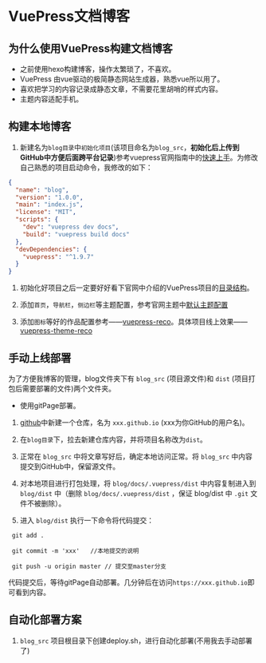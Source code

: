 # VuePress文档博客

## 为什么使用VuePress构建文档博客

- 之前使用hexo构建博客，操作太繁琐了，不喜欢。
- VuePress 由vue驱动的极简静态网站生成器，熟悉vue所以用了。
- 喜欢把学习的内容记录成静态文章，不需要花里胡哨的样式内容。
- 主题内容适配手机。

## 构建本地博客

1. 新建名为`blog目录`中`初始化项目`(该项目命名为`blog_src`，**初始化后上传到GitHub中方便后面跨平台记录**)参考vuepress官网指南中的[快速上手](https://vuepress.vuejs.org/zh/guide/getting-started.html)。为修改自己熟悉的项目启动命令，我修改的如下：

```json
{
  "name": "blog",
  "version": "1.0.0",
  "main": "index.js",
  "license": "MIT",
  "scripts": {
    "dev": "vuepress dev docs",
    "build": "vuepress build docs"
  },
  "devDependencies": {
    "vuepress": "^1.9.7"
  }
}
```

1. 初始化好项目之后一定要好好看下官网中介绍的VuePress项目的[目录结构](https://vuepress.vuejs.org/zh/guide/directory-structure.html)。

2. 添加`首页`，`导航栏`，`侧边栏`等主题配置，参考官网主题中[默认主题配置](https://vuepress.vuejs.org/zh/theme/default-theme-config.html)

3. 添加`图标`等好的作品配置参考——[vuepress-reco](https://github.com/vuepress-reco/vuepress-reco.github.io/blob/gh-pages-source/.vuepress/config.js)。具体项目线上效果——[vuepress-theme-reco](https://vuepress-theme-reco.recoluan.com/)

## 手动上线部署

为了方便我博客的管理，blog文件夹下有 `blog_src` (项目源文件)和 `dist` (项目打包后需要部署的文件)两个文件夹。

- 使用gitPage部署。

1. [github](https://github.com/)中新建一个仓库，名为 `xxx.github.io` (xxx为你GitHub的用户名)。

2. 在`blog目录`下，拉去新建仓库内容，并将项目名称改为`dist`。

3. 正常在 `blog_src` 中将文章写好后，确定本地访问正常。将 `blog_src` 中内容提交到GitHub中，保留源文件。

4. 对本地项目进行打包处理，将 `blog/docs/.vuepress/dist` 中内容复制进入到 `blog/dist` 中（删除 `blog/docs/.vuepress/dist` ，保证 blog/dist 中 `.git` 文件不被删除）。

5. 进入 `blog/dist` 执行一下命令将代码提交：

```git
 git add .

 git commit -m 'xxx'   //本地提交的说明

 git push -u origin master // 提交至master分支
```

代码提交后，等待gitPage自动部署。几分钟后在访问`https://xxx.github.io`即可看到内容。

## 自动化部署方案

 1. `blog_src` 项目根目录下创建deploy.sh，进行自动化部署(不用我去手动部署了)

 ```sh

 ```